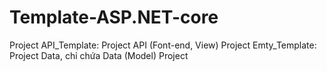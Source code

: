 # Template-ASP.NET-core
Project API_Template: Project API (Font-end, View)
Project Emty_Template: Project Data, chỉ chứa Data (Model)
Project 
